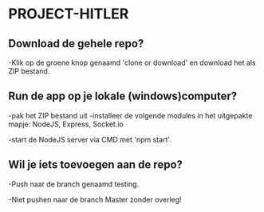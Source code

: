 # PROJECT-HITLER

Download de gehele repo?
-
-Klik op de groene knop genaamd 'clone or download' en download het als ZIP bestand.

Run de app op je lokale (windows)computer?
-
-pak het ZIP bestand uit
-installeer de volgende modules in het uitgepakte mapje: NodeJS, Express, Socket.io

-start de NodeJS server via CMD met 'npm start'.




Wil je iets toevoegen aan de repo?
-
-Push naar de branch genaamd testing.

-Niet pushen naar de branch Master zonder overleg!
